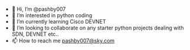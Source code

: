 - 👋 Hi, I’m @pashby007
- 👀 I’m interested in python coding
- 🌱 I’m currently learning Cisco DEVNET
- 💞️ I’m looking to collaborate on any starter python projects dealing with SDN, DEVNET etc..
- 📫 How to reach me pashby007@sky.com

<!---
pashby007/pashby007 is a ✨ special ✨ repository because its `README.md` (this file) appears on your GitHub profile.
You can click the Preview link to take a look at your changes.
--->
